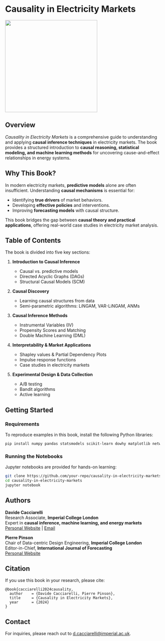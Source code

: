 # Causality in Electricity Markets

<img src='logo_thick_v2.png' width='300'/>

## Overview
*Causality in Electricity Markets* is a comprehensive guide to understanding and applying **causal inference techniques** in electricity markets. The book provides a structured introduction to **causal reasoning, statistical modeling, and machine learning methods** for uncovering cause-and-effect relationships in energy systems.

## Why This Book?
In modern electricity markets, **predictive models** alone are often insufficient. Understanding **causal mechanisms** is essential for:
- Identifying **true drivers** of market behaviors.
- Developing **effective policies** and interventions.
- Improving **forecasting models** with causal structure.

This book bridges the gap between **causal theory and practical applications**, offering real-world case studies in electricity market analysis.

## Table of Contents
The book is divided into five key sections:

1. **Introduction to Causal Inference**  
   - Causal vs. predictive models  
   - Directed Acyclic Graphs (DAGs)  
   - Structural Causal Models (SCM)  

2. **Causal Discovery**  
   - Learning causal structures from data  
   - Semi-parametric algorithms: LiNGAM, VAR-LiNGAM, ANMs
   
3. **Causal Inference Methods**  
   - Instrumental Variables (IV)  
   - Propensity Scores and Matching  
   - Double Machine Learning (DML)  
   
4. **Interpretability & Market Applications**  
   - Shapley values & Partial Dependency Plots  
   - Impulse response functions  
   - Case studies in electricity markets  

5. **Experimental Design & Data Collection**  
   - A/B testing  
   - Bandit algorithms  
   - Active learning  

## Getting Started
### Requirements
To reproduce examples in this book, install the following Python libraries:
```bash
pip install numpy pandas statsmodels scikit-learn dowhy matplotlib networkx
```
### Running the Notebooks
Jupyter notebooks are provided for hands-on learning:
```bash
git clone https://github.com/your-repo/causality-in-electricity-markets.git
cd causality-in-electricity-markets
jupyter notebook
```
## Authors
**Davide Cacciarelli**  
Research Associate, **Imperial College London**  
Expert in **causal inference, machine learning, and energy markets**  
[Personal Website](https://sites.google.com/view/dcacciarelli) | [Email](mailto:d.cacciarelli@imperial.ac.uk)

**Pierre Pinson**  
Chair of Data-centric Design Engineering, **Imperial College London**  
Editor-in-Chief, **International Journal of Forecasting**  
[Personal Website](https://pierrepinson.com/)

## Citation
If you use this book in your research, please cite:
```
@book{cacciarelli2024causality,
  author    = {Davide Cacciarelli, Pierre Pinson},
  title     = {Causality in Electricity Markets},
  year      = {2024}
}
```

## Contact
For inquiries, please reach out to [d.cacciarelli@imperial.ac.uk](mailto:d.cacciarelli@imperial.ac.uk).
